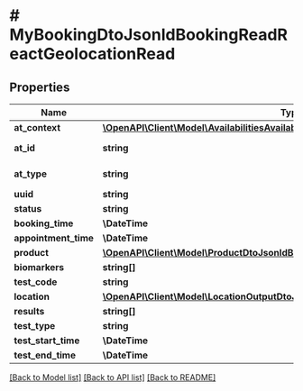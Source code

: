 # # MyBookingDtoJsonldBookingReadReactGeolocationRead

## Properties

Name | Type | Description | Notes
------------ | ------------- | ------------- | -------------
**at_context** | [**\OpenAPI\Client\Model\AvailabilitiesAvailableDayDtoJsonldContext**](AvailabilitiesAvailableDayDtoJsonldContext.md) |  | [optional]
**at_id** | **string** |  | [optional] [readonly]
**at_type** | **string** |  | [optional] [readonly]
**uuid** | **string** |  | [optional]
**status** | **string** |  | [optional]
**booking_time** | **\DateTime** |  | [optional]
**appointment_time** | **\DateTime** |  | [optional]
**product** | [**\OpenAPI\Client\Model\ProductDtoJsonldBookingReadReactGeolocationRead**](ProductDtoJsonldBookingReadReactGeolocationRead.md) |  | [optional]
**biomarkers** | **string[]** |  | [optional]
**test_code** | **string** |  | [optional]
**location** | [**\OpenAPI\Client\Model\LocationOutputDtoJsonldBookingReadReactGeolocationRead**](LocationOutputDtoJsonldBookingReadReactGeolocationRead.md) |  | [optional]
**results** | **string[]** |  | [optional]
**test_type** | **string** |  | [optional]
**test_start_time** | **\DateTime** |  | [optional]
**test_end_time** | **\DateTime** |  | [optional]

[[Back to Model list]](../../README.md#models) [[Back to API list]](../../README.md#endpoints) [[Back to README]](../../README.md)
